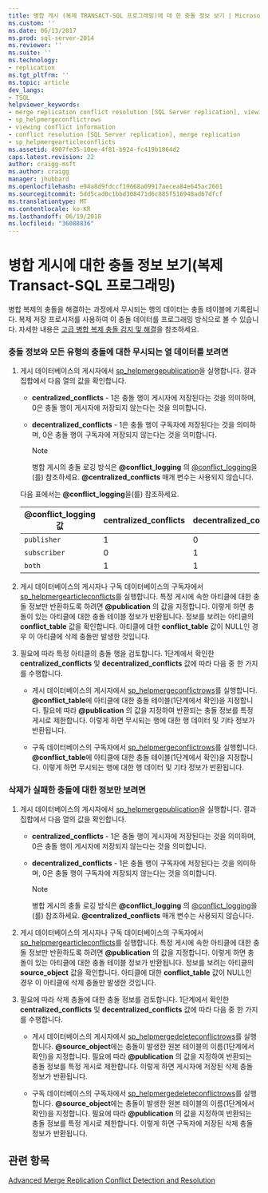 ```yaml
---
title: 병합 게시 (복제 TRANSACT-SQL 프로그래밍)에 대 한 충돌 정보 보기 | Microsoft Docs
ms.custom: ''
ms.date: 06/13/2017
ms.prod: sql-server-2014
ms.reviewer: ''
ms.suite: ''
ms.technology:
- replication
ms.tgt_pltfrm: ''
ms.topic: article
dev_langs:
- TSQL
helpviewer_keywords:
- merge replication conflict resolution [SQL Server replication], viewing conflicts
- sp_helpmergeconflictrows
- viewing conflict information
- conflict resolution [SQL Server replication], merge replication
- sp_helpmergearticleconflicts
ms.assetid: 4907fe35-10ee-4f81-b924-fc419b1864d2
caps.latest.revision: 22
author: craigg-msft
ms.author: craigg
manager: jhubbard
ms.openlocfilehash: e94a8d9fdccf19668a09917aecea84e645ac2601
ms.sourcegitcommit: 5dd5cad0c1bbd308471d6c885f516948ad67dfcf
ms.translationtype: MT
ms.contentlocale: ko-KR
ms.lasthandoff: 06/19/2018
ms.locfileid: "36088836"
---
```

# <a name="view-conflict-information-for-merge-publications-replication-transact-sql-programming"></a>병합 게시에 대한 충돌 정보 보기(복제 Transact-SQL 프로그래밍)
  병합 복제의 충돌을 해결하는 과정에서 무시되는 행의 데이터는 충돌 테이블에 기록됩니다. 복제 저장 프로시저를 사용하여 이 충돌 데이터를 프로그래밍 방식으로 볼 수 있습니다. 자세한 내용은 [고급 병합 복제 충돌 감지 및 해결](merge/advanced-merge-replication-conflict-detection-and-resolution.md)을 참조하세요.  
  
### <a name="to-view-conflict-information-and-losing-row-data-for-all-types-of-conflicts"></a>충돌 정보와 모든 유형의 충돌에 대한 무시되는 열 데이터를 보려면  
  
1.  게시 데이터베이스의 게시자에서 [sp_helpmergepublication](/sql/relational-databases/system-stored-procedures/sp-helpmergepublication-transact-sql)을 실행합니다. 결과 집합에서 다음 열의 값을 확인합니다.  
  
    -   **centralized_conflicts** - 1은 충돌 행이 게시자에 저장된다는 것을 의미하며, 0은 충돌 행이 게시자에 저장되지 않는다는 것을 의미합니다.  
  
    -   **decentralized_conflicts** - 1은 충돌 행이 구독자에 저장된다는 것을 의미하며, 0은 충돌 행이 구독자에 저장되지 않는다는 것을 의미합니다.  
  
        > [!NOTE]  
        >  병합 게시의 충돌 로깅 방식은 **@conflict_logging** 의 [@conflict_logging](/sql/relational-databases/system-stored-procedures/sp-addmergepublication-transact-sql)을(를) 참조하세요. **@centralized_conflicts** 매개 변수는 사용되지 않습니다.  
  
     다음 표에서는 **@conflict_logging**을(를) 참조하세요.  
  
    |@conflict_logging 값|centralized_conflicts|decentralized_conflicts|  
    |------------------------------|----------------------------|------------------------------|  
    |`publisher`|1|0|  
    |`subscriber`|0|1|  
    |`both`|1|1|  
  
2.  게시 데이터베이스의 게시자나 구독 데이터베이스의 구독자에서 [sp_helpmergearticleconflicts](/sql/relational-databases/system-stored-procedures/sp-helpmergearticleconflicts-transact-sql)를 실행합니다. 특정 게시에 속한 아티클에 대한 충돌 정보만 반환하도록 하려면 **@publication** 의 값을 지정합니다. 이렇게 하면 충돌이 있는 아티클에 대한 충돌 테이블 정보가 반환됩니다. 정보를 보려는 아티클의 **conflict_table** 값을 확인합니다. 아티클에 대한 **conflict_table** 값이 NULL인 경우 이 아티클에 삭제 충돌만 발생한 것입니다.  
  
3.  필요에 따라 특정 아티클의 충돌 행을 검토합니다. 1단계에서 확인한 **centralized_conflicts** 및 **decentralized_conflicts** 값에 따라 다음 중 한 가지를 수행합니다.  
  
    -   게시 데이터베이스의 게시자에서 [sp_helpmergeconflictrows](/sql/relational-databases/system-stored-procedures/sp-helpmergeconflictrows-transact-sql)를 실행합니다. **@conflict_table**에 아티클에 대한 충돌 테이블(1단계에서 확인)을 지정합니다. 필요에 따라 **@publication** 의 값을 지정하여 반환되는 충돌 정보를 특정 게시로 제한합니다. 이렇게 하면 무시되는 행에 대한 행 데이터 및 기타 정보가 반환됩니다.  
  
    -   구독 데이터베이스의 구독자에서 [sp_helpmergeconflictrows](/sql/relational-databases/system-stored-procedures/sp-helpmergeconflictrows-transact-sql)를 실행합니다. **@conflict_table**에 아티클에 대한 충돌 테이블(1단계에서 확인)을 지정합니다. 이렇게 하면 무시되는 행에 대한 행 데이터 및 기타 정보가 반환됩니다.  
  
### <a name="to-view-information-only-on-conflicts-where-the-delete-failed"></a>삭제가 실패한 충돌에 대한 정보만 보려면  
  
1.  게시 데이터베이스의 게시자에서 [sp_helpmergepublication](/sql/relational-databases/system-stored-procedures/sp-helpmergepublication-transact-sql)을 실행합니다. 결과 집합에서 다음 열의 값을 확인합니다.  
  
    -   **centralized_conflicts** - 1은 충돌 행이 게시자에 저장된다는 것을 의미하며, 0은 충돌 행이 게시자에 저장되지 않는다는 것을 의미합니다.  
  
    -   **decentralized_conflicts** - 1은 충돌 행이 구독자에 저장된다는 것을 의미하며, 0은 충돌 행이 구독자에 저장되지 않는다는 것을 의미합니다.  
  
        > [!NOTE]  
        >  병합 게시의 충돌 로깅 방식은 **@conflict_logging** 의 [@conflict_logging](/sql/relational-databases/system-stored-procedures/sp-addmergepublication-transact-sql)을(를) 참조하세요. **@centralized_conflicts** 매개 변수는 사용되지 않습니다.  
  
2.  게시 데이터베이스의 게시자나 구독 데이터베이스의 구독자에서 [sp_helpmergearticleconflicts](/sql/relational-databases/system-stored-procedures/sp-helpmergearticleconflicts-transact-sql)를 실행합니다. 특정 게시에 속한 아티클에 대한 충돌 정보만 반환하도록 하려면 **@publication** 의 값을 지정합니다. 이렇게 하면 충돌이 있는 아티클에 대한 충돌 테이블 정보가 반환됩니다. 정보를 보려는 아티클의 **source_object** 값을 확인합니다. 아티클에 대한 **conflict_table** 값이 NULL인 경우 이 아티클에 삭제 충돌만 발생한 것입니다.  
  
3.  필요에 따라 삭제 충돌에 대한 충돌 정보를 검토합니다. 1단계에서 확인한 **centralized_conflicts** 및 **decentralized_conflicts** 값에 따라 다음 중 한 가지를 수행합니다.  
  
    -   게시 데이터베이스의 게시자에서 [sp_helpmergedeleteconflictrows](/sql/relational-databases/system-stored-procedures/sp-helpmergedeleteconflictrows-transact-sql)를 실행합니다. **@source_object**에는 충돌이 발생한 원본 테이블의 이름(1단계에서 확인)을 지정합니다. 필요에 따라 **@publication** 의 값을 지정하여 반환되는 충돌 정보를 특정 게시로 제한합니다. 이렇게 하면 게시자에 저장된 삭제 충돌 정보가 반환됩니다.  
  
    -   구독 데이터베이스의 구독자에서 [sp_helpmergedeleteconflictrows](/sql/relational-databases/system-stored-procedures/sp-helpmergedeleteconflictrows-transact-sql)를 실행합니다. **@source_object**에는 충돌이 발생한 원본 테이블의 이름(1단계에서 확인)을 지정합니다. 필요에 따라 **@publication** 의 값을 지정하여 반환되는 충돌 정보를 특정 게시로 제한합니다. 이렇게 하면 구독자에 저장된 삭제 충돌 정보가 반환됩니다.  
  
## <a name="see-also"></a>관련 항목  
 [Advanced Merge Replication Conflict Detection and Resolution](merge/advanced-merge-replication-conflict-detection-and-resolution.md)  
  
  
